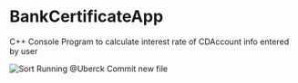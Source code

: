 # BankCertificateApp
C++ Console Program to calculate interest rate of CDAccount info entered by user

![Sort Running](https://ch3302files.storage.live.com/y4m58l-CX9TbFY6Lb691c3ubSDi9EFD6vCv6dD4m2VTIBJvEST6ponbM7RVKdD-CzyA0EOlfQU80suoi-2Cx7sR65gXTusj1SeyIIOqMF8c7L1JdbP9aXyO-wGXXeUZtBKbiRRPM_qhox97cBB-hRz1sZ4PFWqvZPKVC5Nvgt98S7T7XDz4crUv9n8o7Te6Uney5EsTLMXAgB7Yn59-4I9KSA/vectorsort.png?psid=1&width=1588&height=676)
@Uberck
Commit new file
